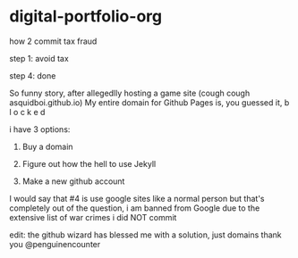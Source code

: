 # digital-portfolio-org

how 2 commit tax fraud

step 1: avoid tax

step 4: done

So funny story, after allegedlly hosting a game site (cough cough asquidboi.github.io) My entire domain for Github Pages is, you guessed it, b l o c k e d

i have 3 options:

1. Buy a domain
   
2. Figure out how the hell to use Jekyll

3. Make a new github account

I would say that #4 is use google sites like a normal person but that's completely out of the question, i am banned from Google due to the extensive list of war crimes i did NOT commit

edit: the github wizard has blessed me with a solution, just domains thank you @penguinencounter
